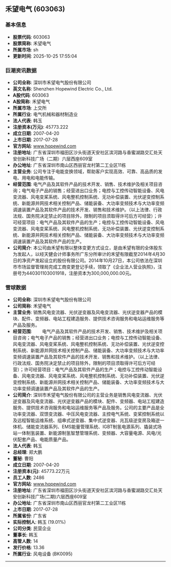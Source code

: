 ## 禾望电气 (603063)

### 基本信息

- **股票代码**: 603063
- **股票简称**: 禾望电气
- **所属市场**: sh
- **更新时间**: 2025-10-25 17:55:04

### 巨潮资讯数据

- **公司全称**: 深圳市禾望电气股份有限公司
- **英文名称**: Shenzhen Hopewind Electric Co., Ltd.
- **A股代码**: 603063
- **A股简称**: 禾望电气
- **所属市场**: 上交所
- **所属行业**: 电气机械和器材制造业
- **法人代表**: 韩玉
- **注册资本(万元)**: 45773.222
- **成立日期**: 2007-04-20
- **上市日期**: 2017-07-28
- **官方网站**: www.hopewind.com
- **注册地址**: 广东省深圳市福田区沙头街道天安社区滨河路与香蜜湖路交汇处天安创新科技广场（二期）六层西座609室
- **办公地址**: 广东省深圳市南山区西丽官龙村第二工业区11栋
- **主营业务**: 公司专注于电能变换领域，帮助客户实现高效、可靠、高品质的发电、用电和电能传输。
- **经营范围**: 电气产品及其软件产品的技术开发、销售、技术维护及相关项目咨询；电气电子产品的销售；经营进出口业务；电控与工控传动智能设备、风电变流器、风电变桨系统、风电整机控制系统、无功补偿装置、光伏逆变控制系统、新能源并网技术相关控制产品、储能装备、大功率变频技术与大功率变频调速装置产品及其软件产品的技术开发、销售和技术维护。（以上法律、行政法规、国务院决定禁止的项目除外，限制的项目须取得许可后方可经营）；许可经营项目：电气产品及其软件产品的生产；电控与工控传动智能设备、风电变流器、风电变桨系统、风电整机控制系统、无功补偿装置、光伏逆变控制系统、新能源并网技术相关控制产品、储能装备、大功率变频技术与大功率变频调速装置产品及其软件产品的生产。
- **公司简介**: 本公司由禾望有限以整体变更方式设立，是由禾望有限的全体股东为发起人，以经天健会计师事务所广东分所审计的禾望有限截至2014年4月30日的净资产发起设立的股份有限公司。2014年10月27日，本公司依法在深圳市市场监督管理局完成工商变更登记手续，领取了《企业法人营业执照》，注册号为440301103001918，注册资本为300,000,000.00元。

### 雪球数据

- **公司全称**: 深圳市禾望电气股份有限公司
- **公司简称**: 禾望电气
- **主营业务**: 销售风电变流器、光伏逆变器及风电变流器、光伏逆变器产品的模块、配件、变频器、电站工程建造服务、提供技术咨询服务和电站运维服务等产品及服务。
- **经营范围**: 　　电气产品及其软件产品的技术开发、销售、技术维护及相关项目咨询；电气电子产品的销售；经营进出口业务；电控与工控传动智能设备、风电变流器、风电变桨系统、风电整机控制系统、无功补偿装置、光伏逆变控制系统、新能源并网技术相关控制产品、储能装备、大功率变频技术与大功率变频调速装置产品及其软件产品的技术开发、销售和技术维护。（以上法律、行政法规、国务院决定禁止的项目除外，限制的项目须取得许可后方可经营）；许可经营项目：电气产品及其软件产品的生产；电控与工控传动智能设备、风电变流器、风电变桨系统、风电整机控制系统、无功补偿装置、光伏逆变控制系统、新能源并网技术相关控制产品、储能装备、大功率变频技术与大功率变频调速装置产品及其软件产品的生产。
- **公司简介**: 深圳市禾望电气股份有限公司的主营业务是销售风电变流器、光伏逆变器及风电变流器、光伏逆变器产品的模块、配件、变频器、电站工程建造服务、提供技术咨询服务和电站运维服务等产品及服务。公司的主要产品是全功率变流器、双馈变流器、中压风电变流器、主控电气系统、变桨控制系统以及远程智能运维系统、组串式逆变器、集中式逆变器、兆瓦级逆变房及箱逆一体机、储能变流器系列、EMS能量管理系统、IGBT制氢电源系列、撬装式场站一体制氢装置、新能源制氢智慧管理系统、变频器、大容量电源、风电/光伏配套产品、电能质量产品。
- **法人代表**: 韩玉
- **总经理**: 郑大鹏
- **董秘**: 曹阳
- **成立日期**: 2007-04-20
- **注册资本(元)**: 45773.22万元
- **员工人数**: 2486
- **官方网站**: www.hopewind.com
- **注册地址**: 广东省深圳市福田区沙头街道天安社区滨河路与香蜜湖路交汇处天安创新科技广场(二期)六层西座609室
- **办公地址**: 广东省深圳市南山区西丽官龙村第二工业区11栋
- **上市日期**: 2017-07-28
- **所属省份**: 广东省
- **实际控制人**: 韩玉 (19.01%)
- **公司分类**: 民营企业
- **董事长**: 韩玉
- **高管人数**: 14
- **发行价格**: 13.36
- **所属行业**: 风电设备 (BK0095)

---